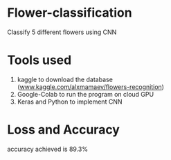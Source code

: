 # Flower-classification
Classify 5 different flowers using CNN

# Tools used
1) kaggle to download the database (www.kaggle.com/alxmamaev/flowers-recognition)
2) Google-Colab to run the program on cloud GPU
3) Keras and Python to implement CNN

# Loss and Accuracy
accuracy achieved is 89.3%


